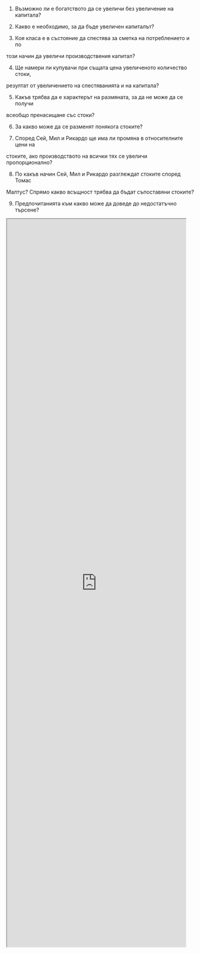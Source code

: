 1. Възможно ли е богатството да се увеличи без увеличение на капитала?

2. Какво е необходимо, за да бъде увеличен капиталът?

3. Коя класа е в състояние да спестява за сметка на потреблението и по 

този начин да увеличи производствения капитал?

4. Ще намери ли купувачи при същата цена увеличеното количество стоки, 

резултат от увеличението на спестяванията и на капитала?

5. Какъв трябва да е характерът на размяната, за да не може да се получи 

всеобщо пренасищане със стоки?

6. За какво може да се разменят понякога стоките?

7. Според Сей, Мил и Рикардо ще има ли промяна в относителните цени на  

стоките, ако производството на всички тях се увеличи пропорционално?

8. По какъв начин Сей, Мил и Рикардо разглеждат стоките според Томас 

Малтус? Спрямо какво всъщност трябва да бъдат съпоставяни стоките?

9. Предпочитанията към какво може да доведе до недостатъчно търсене?

<iframe src="https://egalion.github.io/ikonomicheskiteorii/texts/maltus-krizi.html"
    sandbox="allow-same-origin allow-scripts"
    width="95%"
    height="50%"
    scrolling="yes"
    seamless="seamless"
    frameborder="1">
</iframe>
